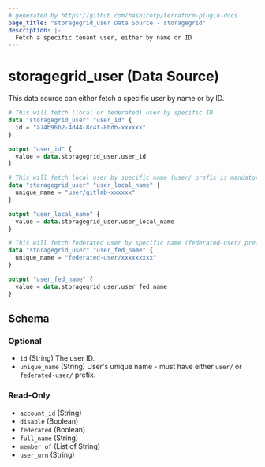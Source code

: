 ```yaml
---
# generated by https://github.com/hashicorp/terraform-plugin-docs
page_title: "storagegrid_user Data Source - storagegrid"
description: |-
  Fetch a specific tenant user, either by name or ID
---
```


# storagegrid_user (Data Source)

This data source can either fetch a specific user by name or by ID.


```terraform
# This will fetch (local or federated) user by specific ID
data "storagegrid_user" "user_id" {
  id = "a74b96b2-4d44-8c4f-8bdb-xxxxxx"
}

output "user_id" {
  value = data.storagegrid_user.user_id
}

# This will fetch local user by specific name (user/ prefix is mandatory)
data "storagegrid_user" "user_local_name" {
  unique_name = "user/gitlab-xxxxxx"
}

output "user_local_name" {
  value = data.storagegrid_user.user_local_name
}

# This will fetch federated user by specific name (federated-user/ prefix is mandatory)
data "storagegrid_user" "user_fed_name" {
  unique_name = "federated-user/xxxxxxxxx"
}

output "user_fed_name" {
  value = data.storagegrid_user.user_fed_name
}
```


<!-- schema generated by tfplugindocs -->
## Schema

### Optional

- `id` (String) The user ID.
- `unique_name` (String) User's unique name - must have either `user/` or `federated-user/` prefix.

### Read-Only

- `account_id` (String)
- `disable` (Boolean)
- `federated` (Boolean)
- `full_name` (String)
- `member_of` (List of String)
- `user_urn` (String)
